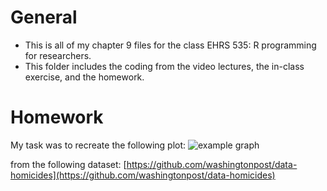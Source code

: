 # General

- This is all of my chapter 9 files for the class EHRS 535: R programming 
for researchers.
- This folder includes the coding from the video lectures, the in-class 
exercise, and the homework.

# Homework

My task was to recreate the following plot: 
![example graph](/Users/madelynmaclaughlin/Downloads/example_graph.png)

from the following dataset:
[https://github.com/washingtonpost/data-homicides](https://github.com/washingtonpost/data-homicides)